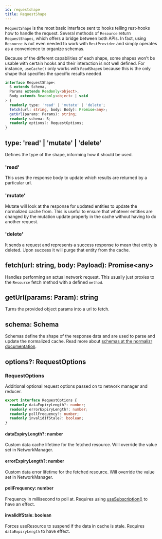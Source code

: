 ```yaml
---
id: requestshape
title: RequestShape
---
```


`RequestShape` is the most basic interface sent to hooks telling rest-hooks how to
handle the request. Several methods of `Resource` return `RequestShapes`, which offers a bridge between
both APIs. In fact, using `Resource` is not even needed to work with `RestProvider` and
simply operates as a convenience to organize schemas.

Because of the different capabilities of each shape, some shapes won't be usable with
certain hooks and their interaction is not well defined. For instance, `useCache()`
only works with `ReadShape`s because this is the only shape that specifies the
specific results needed.

```typescript
interface RequestShape<
  S extends Schema,
  Params extends Readonly<object>,
  Body extends Readonly<object> | void
> {
  readonly type: 'read' | 'mutate' | 'delete';
  fetch(url: string, body: Body): Promise<any>;
  getUrl(params: Params): string;
  readonly schema: S;
  readonly options?: RequestOptions;
}
```

## type: 'read' | 'mutate' | 'delete'

Defines the type of the shape, informing how it should be used.

### 'read'

This uses the response body to update which results are returned by a particular url.

### 'mutate'

Mutate will look at the response for updated entities to update the normalized
cache from. This is useful to ensure that whatever entities are changed by the
mutation update properly in the cache without having to do another request.

### 'delete'

It sends a request and represents a success response to mean that entity is deleted.
Upon success it will purge that entity from the cache.

## fetch(url: string, body: Payload): Promise\<any>

Handles performing an actual network request. This usually just proxies to the `Resource`
fetch method with a defined `method`.

## getUrl(params: Param): string

Turns the provided object params into a url to fetch.

## schema: Schema

Schemas define the shape of the response data and are used to parse and update
the normalized cache. Read more about [schemas at the normalizr documentation](https://github.com/paularmstrong/normalizr/blob/master/docs/api.md#schema).

## options?: RequestOptions

### RequestOptions

Additional optional request options passed on to network manager and reducer.

```typescript
export interface RequestOptions {
  readonly dataExpiryLength?: number;
  readonly errorExpiryLength?: number;
  readonly pollFrequency?: number;
  readonly invalidIfStale?: boolean;
}
```

#### dataExpiryLength?: number

Custom data cache lifetime for the fetched resource. Will override the value set in NetworkManager.

#### errorExpiryLength?: number

Custom data error lifetime for the fetched resource. Will override the value set in NetworkManager.

#### pollFrequency: number

Frequency in millisecond to poll at. Requires using [useSubscription()](./useSubscription.md) to have
an effect.

#### invalidIfStale: boolean

Forces useResource to suspend if the data in cache is stale. Requires `dataExpiryLength` to have effect.
